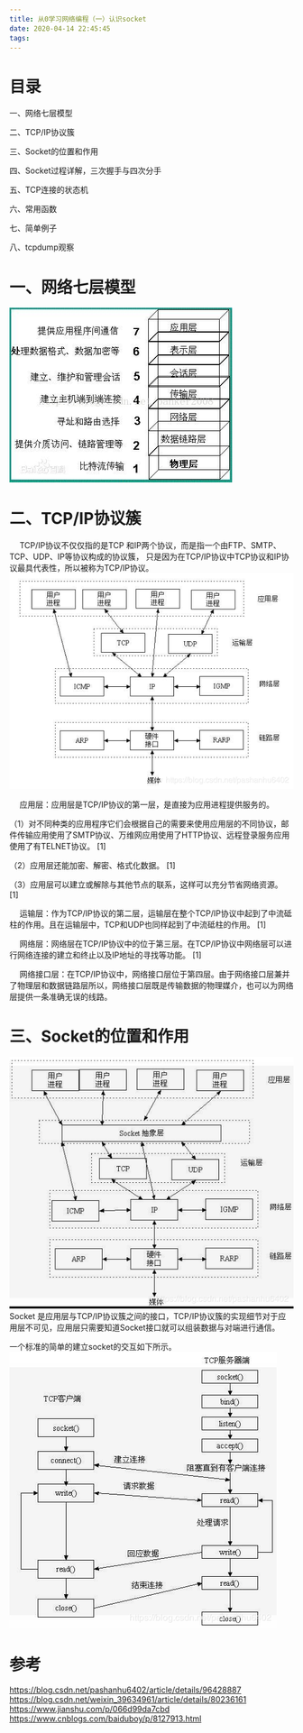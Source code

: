 ```yaml
---
title: 从0学习网络编程（一）认识socket
date: 2020-04-14 22:45:45
tags:
---
```

# 目录
一、网络七层模型

二、TCP/IP协议簇

三、Socket的位置和作用

四、Socket过程详解，三次握手与四次分手

五、TCP连接的状态机

六、常用函数

七、简单例子

八、tcpdump观察

# 一、网络七层模型
 ![7层模型](从0学习网络编程（一）认识socket/7层模型.jpg)

# 二、TCP/IP协议簇
&emsp; TCP/IP协议不仅仅指的是TCP 和IP两个协议，而是指一个由FTP、SMTP、TCP、UDP、IP等协议构成的协议簇， 只是因为在TCP/IP协议中TCP协议和IP协议最具代表性，所以被称为TCP/IP协议。
 ![TCP/IP协议簇](从0学习网络编程（一）认识socket/TCPIP协议簇.png)
 
&emsp; 应用层：应用层是TCP/IP协议的第一层，是直接为应用进程提供服务的。

（1）对不同种类的应用程序它们会根据自己的需要来使用应用层的不同协议，邮件传输应用使用了SMTP协议、万维网应用使用了HTTP协议、远程登录服务应用使用了有TELNET协议。 [1] 

（2）应用层还能加密、解密、格式化数据。 [1] 

（3）应用层可以建立或解除与其他节点的联系，这样可以充分节省网络资源。 [1] 

&emsp; 运输层：作为TCP/IP协议的第二层，运输层在整个TCP/IP协议中起到了中流砥柱的作用。且在运输层中，TCP和UDP也同样起到了中流砥柱的作用。 [1] 

&emsp; 网络层：网络层在TCP/IP协议中的位于第三层。在TCP/IP协议中网络层可以进行网络连接的建立和终止以及IP地址的寻找等功能。 [1] 

&emsp; 网络接口层：在TCP/IP协议中，网络接口层位于第四层。由于网络接口层兼并了物理层和数据链路层所以，网络接口层既是传输数据的物理媒介，也可以为网络层提供一条准确无误的线路。

# 三、Socket的位置和作用
![Socket的位置](从0学习网络编程（一）认识socket/Socket位置.png)
Socket 是应用层与TCP/IP协议簇之间的接口，TCP/IP协议簇的实现细节对于应用层不可见，应用层只需要知道Socket接口就可以组装数据与对端进行通信。

一个标准的简单的建立socket的交互如下所示。
![socket交互](从0学习网络编程（一）认识socket/socket交互图.png)



# 参考
https://blog.csdn.net/pashanhu6402/article/details/96428887
https://blog.csdn.net/weixin_39634961/article/details/80236161
https://www.jianshu.com/p/066d99da7cbd
https://www.cnblogs.com/baiduboy/p/8127913.html
